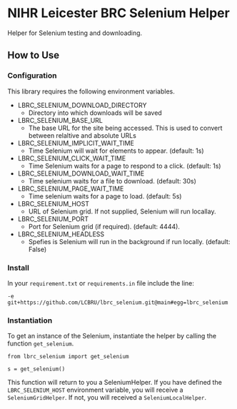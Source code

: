 # NIHR Leicester BRC Selenium Helper

Helper for Selenium testing and downloading.

## How to Use

### Configuration

This library requires the following environment variables.

- LBRC_SELENIUM_DOWNLOAD_DIRECTORY
  - Directory into which downloads will be saved
- LBRC_SELENIUM_BASE_URL
  - The base URL for the site being accessed.  This is used to convert between relaltive and absolute URLs
- LBRC_SELENIUM_IMPLICIT_WAIT_TIME
  - Time Selenium will wait for elements to appear.  (default: 1s)
- LBRC_SELENIUM_CLICK_WAIT_TIME
  - Time Selenium waits for a page to respond to a click. (default: 1s)
- LBRC_SELENIUM_DOWNLOAD_WAIT_TIME
  - Time selenium waits for a file to download. (default: 30s)
- LBRC_SELENIUM_PAGE_WAIT_TIME
  - Time selenium waits for a page to load. (default: 5s)
- LBRC_SELENIUM_HOST
  - URL of Selenium grid.  If not supplied, Selenium will run locallay.
- LBRC_SELENIUM_PORT
  - Port for Selenium grid (if required). (default: 4444).
- LBRC_SELENIUM_HEADLESS
  - Spefies is Selenium will run in the background if run locally. (default: False)

### Install

In your `requirement.txt` or `requirements.in` file include the line:

```
-e git+https://github.com/LCBRU/lbrc_selenium.git@main#egg=lbrc_selenium
```

### Instantiation

To get an instance of the Selenium, instantiate the helper by calling the
function `get_selenium`.

```
from lbrc_selenium import get_selenium

s = get_selenium()
```

This function will return to you a SeleniumHelper.  If you have defined
the `LBRC_SELENIUM_HOST` environment variable, you will receive a
`SeleniumGridHelper`.  If not, you will received a `SeleniumLocalHelper`.

